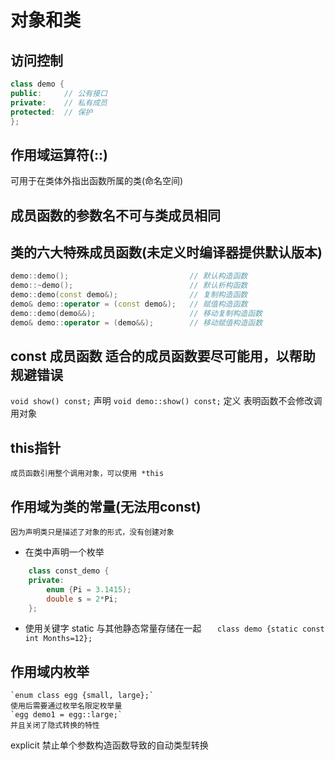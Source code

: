 #	对象和类

##	访问控制
```cpp
class demo {
public:		// 公有接口
private:	// 私有成员
protected:	// 保护
};
```
##	作用域运算符(::)
可用于在类体外指出函数所属的类(命名空间)

##	成员函数的参数名不可与类成员相同

##	类的六大特殊成员函数(未定义时编译器提供默认版本)
```cpp
demo::demo();							// 默认构造函数
demo::~demo();							// 默认析构函数
demo::demo(const demo&);				// 复制构造函数
demo& demo::operator = (const demo&);	// 赋值构造函数
demo::demo(demo&&);						// 移动复制构造函数
demo& demo::operator = (demo&&);		// 移动赋值构造函数
```

##	const 成员函数	适合的成员函数要尽可能用，以帮助规避错误
`void show() const;`			声明
`void demo::show() const;`		定义
表明函数不会修改调用对象

##	this指针
	成员函数引用整个调用对象，可以使用 *this

##	作用域为类的常量(无法用const)
	因为声明类只是描述了对象的形式，没有创建对象
+	在类中声明一个枚举
```cpp
	class const_demo {
	private:
		enum {Pi = 3.1415);
		double s = 2*Pi;
	};
```
+	使用关键字 static
	与其他静态常量存储在一起
`	class demo {static const int Months=12};`

##	作用域内枚举
	`enum class egg {small, large};`
	使用后需要通过枚举名限定枚举量
	`egg demo1 = egg::large;`
	并且关闭了隐式转换的特性


explicit 	禁止单个参数构造函数导致的自动类型转换
